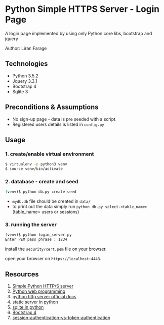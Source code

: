 # Python Simple HTTPS Server - Login Page
A login page implemented by using only Python core libs, bootstrap and jquery

Author: Liran Farage

## Technologies
* Python 3.5.2
* Jquery 3.3.1
* Bootstrap 4
* Sqlite 3
## Preconditions & Assumptions
* No sign-up page - data is pre seeded with a script.
* Registered users details is listed in `config.py`

## Usage
### 1. create/enable virtual environment
```bash
$ virtualenv -p python3 venv
$ source venv/bin/activate
```
### 2. database - create and seed
```bash
(venv)$ python db.py create seed
```
* `mydb.db` file should be created in `data/`
* to print out the data simply run `python db.py select-<table_name>` (table_name= users or sessions)
### 3. running the server 
```bash
(venv)$ python login_server.py
Enter PEM pass phrase : 1234
```
install the `security/cert.pem` file on your browser.

open your browser on `https://localhost:4443`.


## Resources
1. [Simple Python HTTP/S server](https://blog.anvileight.com/posts/simple-python-http-server/)
1. [Python web programming](http://pwp.stevecassidy.net/)
1. [python http server official docs](https://docs.python.org/3/library/http.server.html)
1. [static server in python](https://code-maven.com/static-server-in-python)
1. [sqlite in python](https://www.pythoncentral.io/introduction-to-sqlite-in-python/)
1. [Bootstrap 4](https://getbootstrap.com/docs/4.0/getting-started/introduction/)
1. [session-authentication-vs-token-authentication](https://security.stackexchange.com/questions/81756/session-authentication-vs-token-authentication)
